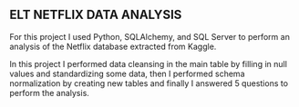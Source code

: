 ## ELT NETFLIX DATA ANALYSIS

For this project I used Python, SQLAlchemy, and SQL Server to perform an analysis of the Netflix database extracted from Kaggle.

In this project I performed data cleansing in the main table by filling in null values ​​and standardizing some data, 
then I performed schema normalization by creating new tables and finally I answered 5 questions to perform the analysis.
